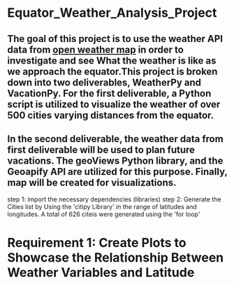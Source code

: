 # Equator_Weather_Analysis_Project
The goal of this project is to use the weather API data from [open weather map](https://openweathermap.org/api) in order to investigate and see What the weather is like as we approach the equator.This project is broken down into two deliverables, WeatherPy and VacationPy. For the first deliverable, a Python script is utilized to visualize the weather of over 500 cities varying distances from the equator.
------------------------------------------------------------------------------------------------------------------------------------------------------------------------

In the second deliverable, the weather data from first deliverable will be used to plan future vacations. The geoViews Python library, and the Geoapify API are utilized for this purpose. Finally, map will be created for  visualizations. 
------------------------------------------------------------------------------------------------------------------------------------------------------------------------
step 1: import the necessary dependencies (libraries)
step 2: Generate the Cities list by Using the 'citipy Library' in the range of latitudes and longitudes. A total of 626 citeis
 were generated using the 'for loop'
# Requirement 1: Create Plots to Showcase the Relationship Between Weather Variables and Latitude
 
